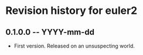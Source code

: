 # Revision history for euler2

## 0.1.0.0  -- YYYY-mm-dd

* First version. Released on an unsuspecting world.

